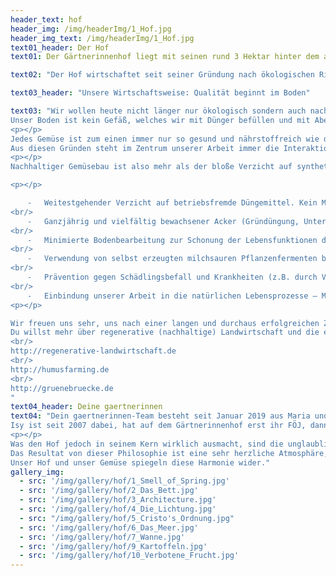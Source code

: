 ```yaml
---
header_text: hof
header_img: /img/headerImg/1_Hof.jpg
header_img_text: /img/headerImg/1_Hof.jpg
text01_header: Der Hof
text01: Der Gärtnerinnenhof liegt mit seinen rund 3 Hektar hinter dem alten Ortskern von Blumberg direkt am Eingang zum schönen Lenné-Park und ist ursprünglich aus der ehemaligen Schlossgärtnerei hervorgegangen – Im Gegensatz zum Schloss stehen die historischen Gewächshäuser heute noch immer und werden von unserem Betrieb weiterhin mit Leben erfüllt. Während zu LPG-Zeiten mithilfe der damals noch beheizten Häuser allerlei exotische Zierpflanzen kultiviert wurden, taten sich nach der Wende ein paar mutige Frauen zusammen um aus dem abgewickelten Betrieb einen Gemüse-Biohof als ABM speziell für Frauen zu gründen. Ab 1995 führte unsere ehemalige Chefin Giseltraut Sabeh den Hof als Einzelunternehmen weiter und hat diesen Ort 23 Jahre lang mit viel Hingabe und vollem Einsatz aufgebaut. Nach ihrem Renteneintritt Ende 2018 ging der Betrieb lückenlos an uns über. Die nächste Generation.

text02: "Der Hof wirtschaftet seit seiner Gründung nach ökologischen Richtlinien und war langjähriges Mitglied der Anbauverbände Gäa e.V. und später Verbund Ökohöfe Nordost. Beide Vereine zeichneten sich neben ihrem Engagement für den ökologischen Landbau durch die Verkörperung  kleinbäuerlicher Strukturen aus. Nach der Auflösung dieser Anbauverbände haben wir uns gegen den Beitritt zu einem neuen Verband entschieden. Wir fühlen uns als kleines, mittelständisches Unternehmen von den großen Dachverbänden nicht repräsentiert. So haben wir derzeit ausschließlich das EU-Biolabel. Für uns ist es weniger wichtig, welchen Stempel unsere Produkte nach außen tragen, sondern dass wir und ihr wissen, was in ihnen steckt: Bio, Regionalität & Nachhaltigkeit."

text03_header: "Unsere Wirtschaftsweise: Qualität beginnt im Boden"

text03: "Wir wollen heute nicht länger nur ökologisch sondern auch nachhaltig produzieren.
Unser Boden ist kein Gefäß, welches wir mit Dünger befüllen und mit Abernte der Kultur wieder leeren – er ist ein lebendiger Organismus und muss als solcher verstanden und behandelt werden. 
<p></p>
Jedes Gemüse ist zum einen immer nur so gesund und nährstoffreich wie der Boden, in dem es wächst, reich ist an Bodenleben. Zum anderen steht die Landwirtschaft im Hinblick auf den Klimawandel nicht nur vor der Herausforderung mit den sich häufenden Wetterextremen zurecht zu kommen, sondern auch vor der, dieser Entwicklung positiv entgegen zu wirken. 
Aus diesen Gründen steht im Zentrum unserer Arbeit immer die Interaktion zwischen Pflanze und Bodenleben: Beide betreiben einen gemeinsamen Stoffwechsel. Die Pflanzen binden durch Fotosynthese Kohlenstoff, welchen sie in Form von Zucker assimilieren und einen großen Teil davon in den Boden leiten um die Bodenmikroben zu füttern. Diese schließen im Gegenzug Mineralnährstoffe aus dem Boden auf und liefern sie an die Pflanze. Wenn das Bodenleben vital und vielfältig genug ist, kann es der Pflanze alle benötigten Nährstoffe aus dem Bodenstoffwechsel zur Verfügung stellen. Die daraus resultierende Maximierung der Fotosyntheseleistung der Pflanzen führt zu steigender Kohlenstoffspeicherung im Boden und somit zu Humusaufbau. Dadurch verbessert sich die Wasser- und Nährstoffhaltekraft des Bodens – Nährstoffverluste, Wasser- und Düngebedarf sinken.
<p></p>
Nachhaltiger Gemüsebau ist also mehr als der bloße Verzicht auf synthetische Dünger und Pflanzenschutzmittel. Das Leitmotiv für alle unsere betrieblichen Prozesse ist die Förderung des Bodenlebens sowie die Steigerung der Humusgehalte und der langfristigen Bodenfruchtbarkeit. Nur so können wir auf Dauer Ernten von höchster Qualität für dich erzeugen und unser Ackerland auch für zukünftige Generationen als Lebensgrundlage erhalten. 

<p></p>

	⁃	Weitestgehender Verzicht auf betriebsfremde Düngemittel. Kein Mist. Kein Kompost. Keine Tierhaar- und Horn-Produkte. Ernährung der Pflanzen größtenteils aus dem Bodenstoffwechsel heraus
<br/>
	⁃	Ganzjährig und vielfältig bewachsener Acker (Gründüngung, Untersaaten) zur Fütterung des Bodenlebens und Kohlenstoffspeicherung
<br/>
	⁃	Minimierte Bodenbearbeitung zur Schonung der Lebensfunktionen des Bodens 
<br/>
	⁃	Verwendung von selbst erzeugten milchsauren Pflanzenfermenten bei der Bodenbearbeitung zur Stärkung des Bodenlebens
<br/>
	⁃	Prävention gegen Schädlingsbefall und Krankheiten (z.B. durch Vitalisierung unserer Kulturen mit eigenem Komposttee) statt Bekämpfung dieser
<br/>
	⁃	Einbindung unserer Arbeit in die natürlichen Lebensprozesse – Motto: Fördern statt kontrollieren
<p></p>

Wir freuen uns sehr, uns nach einer langen und durchaus erfolgreichen Zeit in der ökologischen Produktion nun weiterzuentwickeln. Nachhaltigkeit ist unser nächster großer Schritt nach vorne.
Du willst mehr über regenerative (nachhaltige) Landwirtschaft und die ersten Ansätze dafür lernen? Zum Beispiel hier:
<br/>
http://regenerative-landwirtschaft.de
<br/>
http://humusfarming.de
<br/>
http://gruenebruecke.de
"
text04_header: Deine gaertnerinnen
text04: "Dein gaertnerinnen-Team besteht seit Januar 2019 aus Maria und Isy als Betriebsleitung und einer wachsenden Zahl von Mitarbeiterinnen.
Isy ist seit 2007 dabei, hat auf dem Gärtnerinnenhof erst ihr FÖJ, dann ihre Ausbildung und schlussendlich den Meister gemacht. Maria hat bei uns 2013 ihre Ausbildung abgeschlossen und dann tolle und wichtige Erfahrungen auf verschiedenen Höfen und Betrieben in Kanada und den USA gesammelt und mit nach Hause gebracht. Zusammen haben wir 2019 den Schritt in die Selbstständigkeit gewagt und leiten seitdem erfolgreich unseren Betrieb.
<p></p>
Was den Hof jedoch in seinem Kern wirklich ausmacht, sind die unglaublich engagierten und loyalen Mitarbeiter*innen (2-3), Azub*inen (1-2), Praktikant*innen (1-2) und FÖJ*lerinnen (1). Wir arbeiten in einem sehr angenehmen, gleichberechtigten Klima, wo jede Person eine Stimme hat und so viel Verantwortung bekommt, wie sie zu tragen gewillt ist und Lust hat. Der Spaß an der Arbeit und miteinander darf neben dem mentalen und körperlichen Stress auf keinen Fall zu kurz kommen.
Das Resultat von dieser Philosophie ist eine sehr herzliche Atmosphäre, wir schnattern und lachen viel, unterstützen uns gegenseitig, springen ein, wenn jemand nicht mehr kann. Kurzum: wir arbeiten zusammen, füreinander und miteinander. 
Unser Hof und unser Gemüse spiegeln diese Harmonie wider."
gallery_img:
  - src: '/img/gallery/hof/1_Smell_of_Spring.jpg'
  - src: '/img/gallery/hof/2_Das_Bett.jpg'
  - src: '/img/gallery/hof/3_Architecture.jpg'
  - src: '/img/gallery/hof/4_Die_Lichtung.jpg'
  - src: "/img/gallery/hof/5_Cristo's_Ordnung.jpg"
  - src: '/img/gallery/hof/6_Das_Meer.jpg'
  - src: '/img/gallery/hof/7_Wanne.jpg'
  - src: '/img/gallery/hof/9_Kartoffeln.jpg'
  - src: '/img/gallery/hof/10_Verbotene_Frucht.jpg'
---
```

